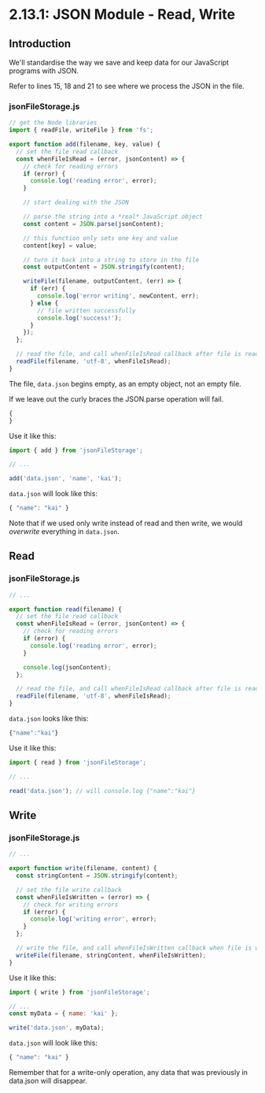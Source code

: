# 2.13.1: JSON Module - Read, Write

## Introduction

We'll standardise the way we save and keep data for our JavaScript programs with JSON.

Refer to lines 15, 18 and 21 to see where we process the JSON in the file.

### jsonFileStorage.js

```javascript
// get the Node libraries
import { readFile, writeFile } from 'fs';

export function add(filename, key, value) {
  // set the file read callback
  const whenFileIsRead = (error, jsonContent) => {
    // check for reading errors
    if (error) {
      console.log('reading error', error);
    }

    // start dealing with the JSON

    // parse the string into a *real* JavaScript object
    const content = JSON.parse(jsonContent);

    // this function only sets one key and value
    content[key] = value;

    // turn it back into a string to store in the file
    const outputContent = JSON.stringify(content);

    writeFile(filename, outputContent, (err) => {
      if (err) {
        console.log('error writing', newContent, err);
      } else {
        // file written successfully
        console.log('success!');
      }
    });
  };

  // read the file, and call whenFileIsRead callback after file is read.
  readFile(filename, 'utf-8', whenFileIsRead);
}
```

The file, `data.json` begins empty, as an empty object, not an empty file.

If we leave out the curly braces the JSON.parse operation will fail.

```javascript
{
}
```

Use it like this:

```javascript
import { add } from 'jsonFileStorage';

// ...

add('data.json', 'name', 'kai');
```

`data.json` will look like this:

```javascript
{ "name": "kai" }
```

Note that if we used only write instead of read and then write, we would _overwrite_ everything in `data.json`.

## Read

### jsonFileStorage.js

```javascript
// ...

export function read(filename) {
  // set the file read callback
  const whenFileIsRead = (error, jsonContent) => {
    // check for reading errors
    if (error) {
      console.log('reading error', error);
    }

    console.log(jsonContent);
  };

  // read the file, and call whenFileIsRead callback after file is read.
  readFile(filename, 'utf-8', whenFileIsRead);
}
```

`data.json` looks like this:

```javascript
{"name":"kai"}
```

Use it like this:

```javascript
import { read } from 'jsonFileStorage';

// ...

read('data.json'); // will console.log {"name":"kai"}
```

## Write

### jsonFileStorage.js

```javascript
// ...

export function write(filename, content) {
  const stringContent = JSON.stringify(content);

  // set the file write callback
  const whenFileIsWritten = (error) => {
    // check for writing errors
    if (error) {
      console.log('writing error', error);
    }
  };

  // write the file, and call whenFileIsWritten callback when file is written.
  writeFile(filename, stringContent, whenFileIsWritten);
}
```

Use it like this:

```javascript
import { write } from 'jsonFileStorage';

// ...
const myData = { name: 'kai' };

write('data.json', myData);
```

`data.json` will look like this:

```javascript
{ "name": "kai" }
```

Remember that for a write-only operation, any data that was previously in data.json will disappear.

